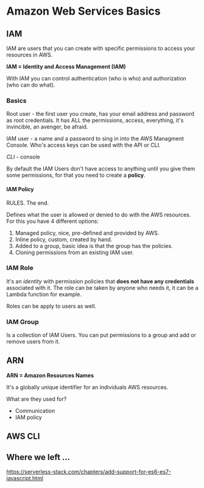 # Amazon Web Services Basics

## IAM

IAM are users that you can create with specific permissions to access your resources in AWS.

__IAM = Identity and Access Management (IAM)__ 

With IAM you can control authentication (who is who) and authorization (who can do what).

### Basics

Root user - the first user you create, has your email address and password as root credentials. It has ALL the permissions, access, everything, it's invincible, an avenger, be afraid.

IAM user - a name and a password to sing in into the AWS Managment Console. Who's access keys can be used with the API or CLI. 

_CLI_ - console

By default the IAM Users don't have access to anything until you give them some permissions, for that you need to create a __policy__. 

#### IAM Policy

RULES. The end.

Defines what the user is allowed or denied to do with the AWS resources. For this you have 4 different options:

1. Managed policy, nice, pre-defined and provided by AWS.
2. Inline policy, custom, created by hand.
3. Added to a group, basic idea is that the group has the policies. 
4. Cloning permissions from an existing IAM user.

### IAM Role

It's an _identity_ with permission policies that __does not have any credentials__ associated with it. The role can be taken by anyone who needs it, it can be a Lambda function for example.

Roles can be apply to users as well.

### IAM Group

Is a collection of IAM Users. You can put permissions to a group and add or remove users from it. 

## ARN

__ARN = Amazon Resources Names__ 

It's a globally unique identifier for an individuals AWS resources. 

What are they used for?
- Communication
- IAM policy

## AWS CLI


## Where we left ...
https://serverless-stack.com/chapters/add-support-for-es6-es7-javascript.html